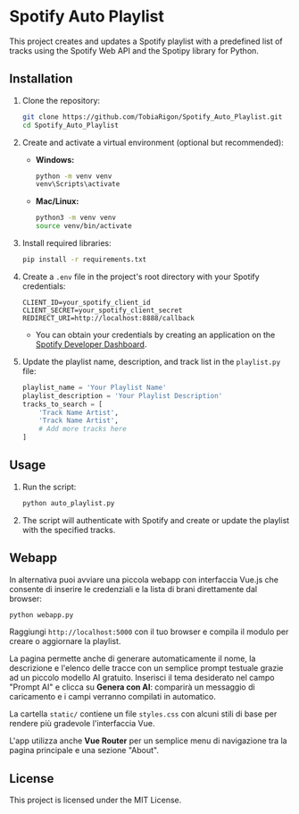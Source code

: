 # Spotify Auto Playlist

This project creates and updates a Spotify playlist with a predefined list of tracks using the Spotify Web API and the Spotipy library for Python.

## Installation

1. Clone the repository:

   ```bash
   git clone https://github.com/TobiaRigon/Spotify_Auto_Playlist.git
   cd Spotify_Auto_Playlist
   ```

2. Create and activate a virtual environment (optional but recommended):

   - **Windows:**
     ```bash
     python -m venv venv
     venv\Scripts\activate
     ```
   - **Mac/Linux:**
     ```bash
     python3 -m venv venv
     source venv/bin/activate
     ```

3. Install required libraries:

   ```bash
   pip install -r requirements.txt
   ```

4. Create a `.env` file in the project's root directory with your Spotify credentials:

   ```plaintext
   CLIENT_ID=your_spotify_client_id
   CLIENT_SECRET=your_spotify_client_secret
   REDIRECT_URI=http://localhost:8888/callback
   ```

   - You can obtain your credentials by creating an application on the [Spotify Developer Dashboard](https://developer.spotify.com/dashboard/applications).

5. Update the playlist name, description, and track list in the `playlist.py` file:

   ```python
   playlist_name = 'Your Playlist Name'
   playlist_description = 'Your Playlist Description'
   tracks_to_search = [
       'Track Name Artist',
       'Track Name Artist',
       # Add more tracks here
   ]
   ```

## Usage

1. Run the script:

   ```bash
   python auto_playlist.py
   ```

2. The script will authenticate with Spotify and create or update the playlist with the specified tracks.

## Webapp

In alternativa puoi avviare una piccola webapp con interfaccia Vue.js che consente di inserire le credenziali e la lista di brani direttamente dal browser:

```bash
python webapp.py
```

Raggiungi `http://localhost:5000` con il tuo browser e compila il modulo per creare o aggiornare la playlist.

La pagina permette anche di generare automaticamente il nome, la descrizione e l'elenco delle tracce con un semplice prompt testuale grazie ad un piccolo modello AI gratuito. Inserisci il tema desiderato nel campo "Prompt AI" e clicca su **Genera con AI**: comparirà un messaggio di caricamento e i campi verranno compilati in automatico.

La cartella `static/` contiene un file `styles.css` con alcuni stili di base per rendere più gradevole l'interfaccia Vue.

L'app utilizza anche **Vue Router** per un semplice menu di navigazione tra la pagina principale e una sezione "About".

## License

This project is licensed under the MIT License.
